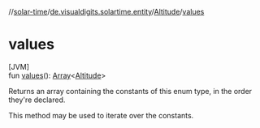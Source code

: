 //[solar-time](../../../index.md)/[de.visualdigits.solartime.entity](../index.md)/[Altitude](index.md)/[values](values.md)

# values

[JVM]\
fun [values](values.md)(): [Array](https://kotlinlang.org/api/latest/jvm/stdlib/kotlin/-array/index.html)&lt;[Altitude](index.md)&gt;

Returns an array containing the constants of this enum type, in the order they're declared.

This method may be used to iterate over the constants.
